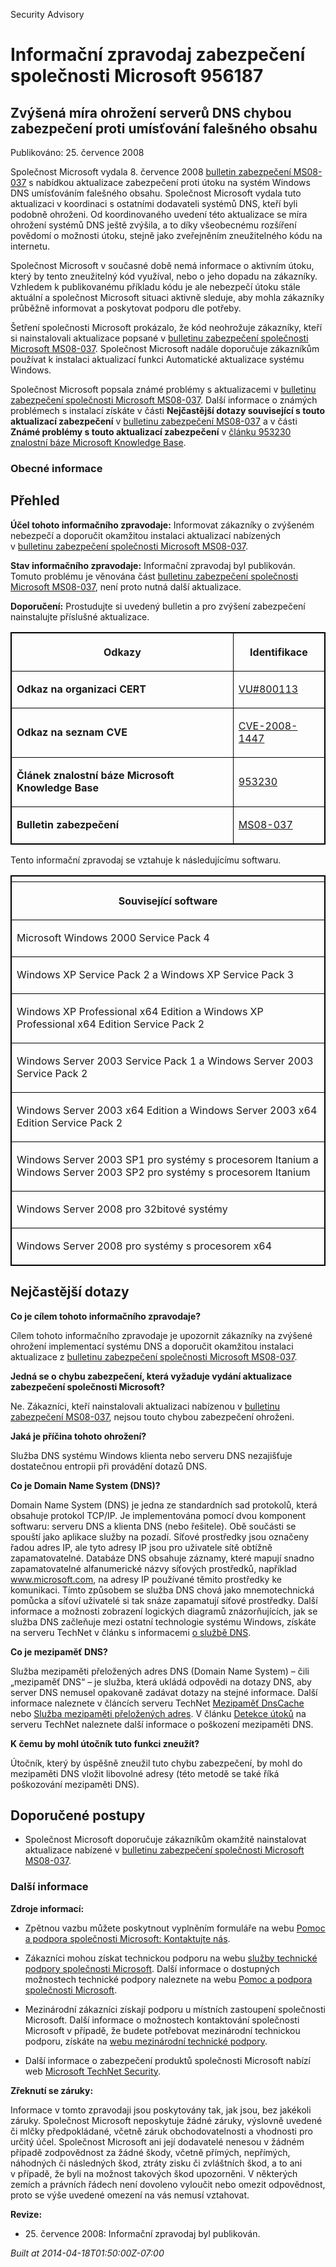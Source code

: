 ﻿---
Title: Informační zpravodaj zabezpečení společnosti Microsoft 956187

TOCTitle: 956187

ms:assetid: 956187

ms:mtpsurl: https://technet.microsoft.com/cs-CZ/library/956187(v=Security.10)

ms:contentKeyID: 61223585

---

Security Advisory

# Informační zpravodaj zabezpečení společnosti Microsoft 956187 #

## Zvýšená míra ohrožení serverů DNS chybou zabezpečení proti umísťování falešného obsahu ##

Publikováno: 25. července 2008

Společnost Microsoft vydala 8. července 2008 [bulletin zabezpečení MS08-037](http://technet.microsoft.com/security/bulletin/ms08-037) s nabídkou aktualizace zabezpečení proti útoku na systém Windows DNS umísťováním falešného obsahu. Společnost Microsoft vydala tuto aktualizaci v koordinaci s ostatními dodavateli systémů DNS, kteří byli podobně ohroženi. Od koordinovaného uvedení této aktualizace se míra ohrožení systémů DNS ještě zvýšila, a to díky všeobecnému rozšíření povědomí o možnosti útoku, stejně jako zveřejněním zneužitelného kódu na internetu.

Společnost Microsoft v současné době nemá informace o aktivním útoku, který by tento zneužitelný kód využíval, nebo o jeho dopadu na zákazníky. Vzhledem k publikovanému příkladu kódu je ale nebezpečí útoku stále aktuální a společnost Microsoft situaci aktivně sleduje, aby mohla zákazníky průběžně informovat a poskytovat podporu dle potřeby.

Šetření společnosti Microsoft prokázalo, že kód neohrožuje zákazníky, kteří si nainstalovali aktualizace popsané v [bulletinu zabezpečení společnosti Microsoft MS08-037](http://technet.microsoft.com/security/bulletin/ms08-037). Společnost Microsoft nadále doporučuje zákazníkům používat k instalaci aktualizací funkci Automatické aktualizace systému Windows.

Společnost Microsoft popsala známé problémy s aktualizacemi v [bulletinu zabezpečení společnosti Microsoft MS08-037](http://technet.microsoft.com/security/bulletin/ms08-037). Další informace o známých problémech s instalací získáte v části **Nejčastější dotazy související s touto aktualizací zabezpečení** v [bulletinu zabezpečení MS08-037](http://technet.microsoft.com/security/bulletin/ms08-037) a v části **Známé problémy s touto aktualizací zabezpečení** v [článku 953230 znalostní báze Microsoft Knowledge Base](http://support.microsoft.com/kb/953230/cs).

### Obecné informace ###

## Přehled ##

**Účel tohoto informačního zpravodaje:** Informovat zákazníky o zvýšeném nebezpečí a doporučit okamžitou instalaci aktualizací nabízených v [bulletinu zabezpečení společnosti Microsoft MS08-037](http://technet.microsoft.com/security/bulletin/ms08-037).

**Stav informačního zpravodaje:** Informační zpravodaj byl publikován. Tomuto problému je věnována část [bulletinu zabezpečení společnosti Microsoft MS08-037](http://technet.microsoft.com/security/bulletin/ms08-037), není proto nutná další aktualizace.

**Doporučení:** Prostudujte si uvedený bulletin a pro zvýšení zabezpečení nainstalujte příslušné aktualizace.

<table style="border:1px solid black;">

<tr style="border:1px solid black;">

<th style="border:1px solid black;">

Odkazy
</th>
<th style="border:1px solid black;">

Identifikace
</th></tr>
<tr style="border:1px solid black;">

<td style="border:1px solid black;">

**Odkaz na organizaci CERT**
</td>
<td style="border:1px solid black;">

[VU#800113](http://www.kb.cert.org/vuls/id/800113)
</td></tr>
<tr style="border:1px solid black;">

<td style="border:1px solid black;">

**Odkaz na seznam CVE**
</td>
<td style="border:1px solid black;">

[CVE-2008-1447](http://www.cve.mitre.org/cgi-bin/cvename.cgi?name=cve-2008-1447)
</td></tr>
<tr style="border:1px solid black;">

<td style="border:1px solid black;">

**Článek znalostní báze Microsoft Knowledge Base**
</td>
<td style="border:1px solid black;">

[953230](http://support.microsoft.com/kb/953230/cs)
</td></tr>
<tr style="border:1px solid black;">

<td style="border:1px solid black;">

**Bulletin zabezpečení**
</td>
<td style="border:1px solid black;">

[MS08-037](http://technet.microsoft.com/security/bulletin/ms08-037)
</td></tr>
</table>

Tento informační zpravodaj se vztahuje k následujícímu softwaru.

<table style="border:1px solid black;">

<tr style="border:1px solid black;">

<th style="border:1px solid black;">

</th></tr>
<tr style="border:1px solid black;">

<th style="border:1px solid black;" colspan="1">

Související software
</th></tr>
<tr style="border:1px solid black;">

<td style="border:1px solid black;">

Microsoft Windows 2000 Service Pack 4
</td></tr>
<tr style="border:1px solid black;">

<td style="border:1px solid black;">

Windows XP Service Pack 2 a Windows XP Service Pack 3
</td></tr>
<tr style="border:1px solid black;">

<td style="border:1px solid black;">

Windows XP Professional x64 Edition a Windows XP Professional x64 Edition Service Pack 2
</td></tr>
<tr style="border:1px solid black;">

<td style="border:1px solid black;">

Windows Server 2003 Service Pack 1 a Windows Server 2003 Service Pack 2
</td></tr>
<tr style="border:1px solid black;">

<td style="border:1px solid black;">

Windows Server 2003 x64 Edition a Windows Server 2003 x64 Edition Service Pack 2
</td></tr>
<tr style="border:1px solid black;">

<td style="border:1px solid black;">

Windows Server 2003 SP1 pro systémy s procesorem Itanium a Windows Server 2003 SP2 pro systémy s procesorem Itanium
</td></tr>
<tr style="border:1px solid black;">

<td style="border:1px solid black;">

Windows Server 2008 pro 32bitové systémy
</td></tr>
<tr style="border:1px solid black;">

<td style="border:1px solid black;">

Windows Server 2008 pro systémy s procesorem x64
</td></tr>
</table>

## Nejčastější dotazy ##

**Co je cílem tohoto informačního zpravodaje?**

Cílem tohoto informačního zpravodaje je upozornit zákazníky na zvýšené ohrožení implementací systému DNS a doporučit okamžitou instalaci aktualizace z [bulletinu zabezpečení společnosti Microsoft MS08-037](http://technet.microsoft.com/security/bulletin/ms08-037).

**Jedná se o chybu zabezpečení, která vyžaduje vydání aktualizace zabezpečení společnosti Microsoft?**

Ne. Zákazníci, kteří nainstalovali aktualizaci nabízenou v [bulletinu zabezpečení MS08-037](http://technet.microsoft.com/security/bulletin/ms08-037), nejsou touto chybou zabezpečení ohroženi.

**Jaká je příčina tohoto ohrožení?**

Služba DNS systému Windows klienta nebo serveru DNS nezajišťuje dostatečnou entropii při provádění dotazů DNS.

**Co je Domain Name System (DNS)?**

Domain Name System (DNS) je jedna ze standardních sad protokolů, která obsahuje protokol TCP/IP. Je implementována pomocí dvou komponent softwaru: serveru DNS a klienta DNS (nebo řešitele). Obě součásti se spouští jako aplikace služby na pozadí. Síťové prostředky jsou označeny řadou adres IP, ale tyto adresy IP jsou pro uživatele sítě obtížně zapamatovatelné. Databáze DNS obsahuje záznamy, které mapují snadno zapamatovatelné alfanumerické názvy síťových prostředků, například www.microsoft.com, na adresy IP používané těmito prostředky ke komunikaci. Tímto způsobem se služba DNS chová jako mnemotechnická pomůcka a síťoví uživatelé si tak snáze zapamatují síťové prostředky. Další informace a možnosti zobrazení logických diagramů znázorňujících, jak se služba DNS začleňuje mezi ostatní technologie systému Windows, získáte na serveru TechNet v článku s informacemi [o službě DNS](http://technet2.microsoft.com/windowsserver/en/library/ff937311-03ce-4d04-b72c-b39c4d51cb361033.mspx).

**Co je mezipaměť DNS?**

Služba mezipaměti přeložených adres DNS (Domain Name System) – čili „mezipaměť DNS“ – je služba, která ukládá odpovědi na dotazy DNS, aby server DNS nemusel opakovaně zadávat dotazy na stejné informace. Další informace naleznete v článcích serveru TechNet [Mezipaměť DnsCache](http://www.microsoft.com/technet/prodtechnol/windows2000serv/reskit/regentry/30643.mspx?mfr=true) nebo [Služba mezipaměti přeložených adres](http://www.microsoft.com/technet/prodtechnol/windows2000serv/reskit/cnet/cnbc_imp_qxht.mspx?mfr=true). V článku [Detekce útoků](http://www.microsoft.com/technet/isa/2004/help/fw_alertattack.mspx?mfr=true) na serveru TechNet naleznete další informace o poškození mezipaměti DNS.

**K čemu by mohl útočník tuto funkci zneužít?**

Útočník, který by úspěšně zneužil tuto chybu zabezpečení, by mohl do mezipaměti DNS vložit libovolné adresy (této metodě se také říká poškozování mezipaměti DNS).

## Doporučené postupy ##

* Společnost Microsoft doporučuje zákazníkům okamžitě nainstalovat aktualizace nabízené v [bulletinu zabezpečení společnosti Microsoft MS08-037](http://technet.microsoft.com/security/bulletin/ms08-037).

### Další informace ###

**Zdroje informací:**

* Zpětnou vazbu můžete poskytnout vyplněním formuláře na webu [Pomoc a podpora společnosti Microsoft: Kontaktujte nás](https://support.microsoft.com/common/survey.aspx?scid=sw;en;1257&amp;amp;showpage=1&amp;amp;ws=technet&amp;amp;sd=tech).

* Zákazníci mohou získat technickou podporu na webu [služby technické podpory společnosti Microsoft](http://go.microsoft.com/fwlink/?linkid=21131). Další informace o dostupných možnostech technické podpory naleznete na webu [Pomoc a podpora společnosti Microsoft](http://support.microsoft.com/?ln=cs).

* Mezinárodní zákazníci získají podporu u místních zastoupení společnosti Microsoft. Další informace o možnostech kontaktování společnosti Microsoft v případě, že budete potřebovat mezinárodní technickou podporu, získáte na [webu mezinárodní technické podpory](http://go.microsoft.com/fwlink/?linkid=21155).

* Další informace o zabezpečení produktů společnosti Microsoft nabízí web [Microsoft TechNet Security](http://www.microsoft.com/cze/technet/security/).

**Zřeknutí se záruky:**

Informace v tomto zpravodaji jsou poskytovány tak, jak jsou, bez jakékoli záruky. Společnost Microsoft neposkytuje žádné záruky, výslovně uvedené či mlčky předpokládané, včetně záruk obchodovatelnosti a vhodnosti pro určitý účel. Společnost Microsoft ani její dodavatelé nenesou v žádném případě zodpovědnost za žádné škody, včetně přímých, nepřímých, náhodných či následných škod, ztráty zisku či zvláštních škod, a to ani v případě, že byli na možnost takových škod upozorněni. V některých zemích a právních řádech není dovoleno vyloučit nebo omezit odpovědnost, proto se výše uvedené omezení na vás nemusí vztahovat.

**Revize:**

* 25. července 2008: Informační zpravodaj byl publikován.

*Built at 2014-04-18T01:50:00Z-07:00*


